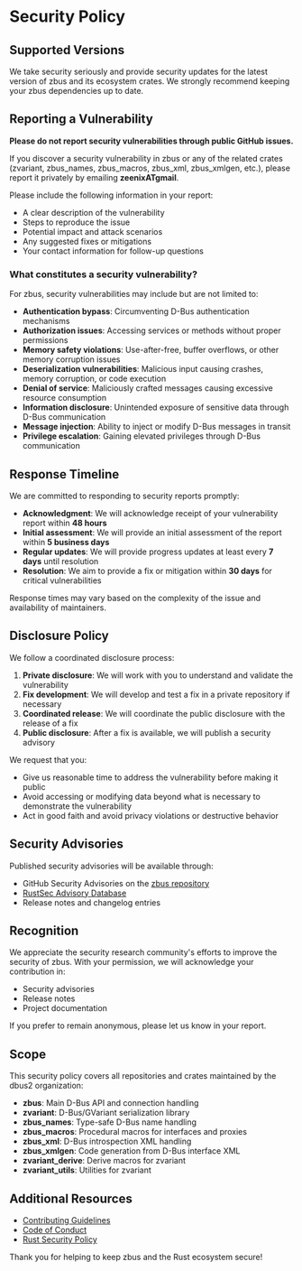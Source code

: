 # Security Policy

## Supported Versions

We take security seriously and provide security updates for the latest version of zbus and
its ecosystem crates. We strongly recommend keeping your zbus dependencies up to date.

## Reporting a Vulnerability

**Please do not report security vulnerabilities through public GitHub issues.**

If you discover a security vulnerability in zbus or any of the related crates (zvariant,
zbus_names, zbus_macros, zbus_xml, zbus_xmlgen, etc.), please report it privately by emailing
**zeenixATgmail**.

Please include the following information in your report:

- A clear description of the vulnerability
- Steps to reproduce the issue
- Potential impact and attack scenarios
- Any suggested fixes or mitigations
- Your contact information for follow-up questions

### What constitutes a security vulnerability?

For zbus, security vulnerabilities may include but are not limited to:

- **Authentication bypass**: Circumventing D-Bus authentication mechanisms
- **Authorization issues**: Accessing services or methods without proper permissions
- **Memory safety violations**: Use-after-free, buffer overflows, or other memory corruption
  issues
- **Deserialization vulnerabilities**: Malicious input causing crashes, memory corruption, or
  code execution
- **Denial of service**: Maliciously crafted messages causing excessive resource consumption
- **Information disclosure**: Unintended exposure of sensitive data through D-Bus communication
- **Message injection**: Ability to inject or modify D-Bus messages in transit
- **Privilege escalation**: Gaining elevated privileges through D-Bus communication

## Response Timeline

We are committed to responding to security reports promptly:

- **Acknowledgment**: We will acknowledge receipt of your vulnerability report within
  **48 hours**
- **Initial assessment**: We will provide an initial assessment of the report within
  **5 business days**
- **Regular updates**: We will provide progress updates at least every **7 days** until
  resolution
- **Resolution**: We aim to provide a fix or mitigation within **30 days** for critical
  vulnerabilities

Response times may vary based on the complexity of the issue and availability of maintainers.

## Disclosure Policy

We follow a coordinated disclosure process:

1. **Private disclosure**: We will work with you to understand and validate the vulnerability
2. **Fix development**: We will develop and test a fix in a private repository if necessary
3. **Coordinated release**: We will coordinate the public disclosure with the release of a fix
4. **Public disclosure**: After a fix is available, we will publish a security advisory

We request that you:
- Give us reasonable time to address the vulnerability before making it public
- Avoid accessing or modifying data beyond what is necessary to demonstrate the vulnerability
- Act in good faith and avoid privacy violations or destructive behavior

## Security Advisories

Published security advisories will be available through:

- GitHub Security Advisories on the
  [zbus repository](https://github.com/dbus2/zbus/security/advisories)
- [RustSec Advisory Database](https://rustsec.org/)
- Release notes and changelog entries

## Recognition

We appreciate the security research community's efforts to improve the security of zbus. With
your permission, we will acknowledge your contribution in:

- Security advisories
- Release notes
- Project documentation

If you prefer to remain anonymous, please let us know in your report.

## Scope

This security policy covers all repositories and crates maintained by the dbus2 organization:

- **zbus**: Main D-Bus API and connection handling
- **zvariant**: D-Bus/GVariant serialization library
- **zbus_names**: Type-safe D-Bus name handling
- **zbus_macros**: Procedural macros for interfaces and proxies
- **zbus_xml**: D-Bus introspection XML handling
- **zbus_xmlgen**: Code generation from D-Bus interface XML
- **zvariant_derive**: Derive macros for zvariant
- **zvariant_utils**: Utilities for zvariant

## Additional Resources

- [Contributing Guidelines](CONTRIBUTING.md)
- [Code of Conduct](https://www.rust-lang.org/policies/code-of-conduct)
- [Rust Security Policy](https://www.rust-lang.org/policies/security)

Thank you for helping to keep zbus and the Rust ecosystem secure!
